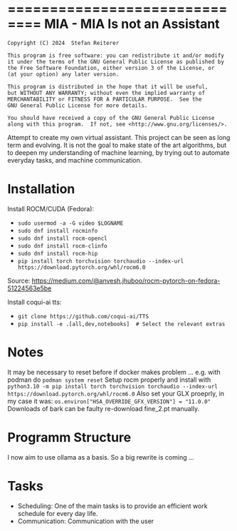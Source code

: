 ==============================
MIA - MIA Is not an Assistant
==============================

    Copyright (C) 2024  Stefan Reiterer

    This program is free software: you can redistribute it and/or modify
    it under the terms of the GNU General Public License as published by
    the Free Software Foundation, either version 3 of the License, or
    (at your option) any later version.

    This program is distributed in the hope that it will be useful,
    but WITHOUT ANY WARRANTY; without even the implied warranty of
    MERCHANTABILITY or FITNESS FOR A PARTICULAR PURPOSE.  See the
    GNU General Public License for more details.

    You should have received a copy of the GNU General Public License
    along with this program.  If not, see <http://www.gnu.org/licenses/>.

Attempt to create my own virtual assistant. This project can be seen as long term and evolving.
It is not the goal to make state of the art algorithms, but to deepen my understanding of machine learning, by trying out
to automate everyday tasks, and machine communication.

Installation
==================

Install ROCM/CUDA (Fedora):
- `sudo usermod -a -G video $LOGNAME`
- `sudo dnf install rocminfo`
- `sudo dnf install rocm-opencl`
-  `sudo dnf install rocm-clinfo`
- `sudo dnf install rocm-hip`
- `pip install torch torchvision torchaudio --index-url https://download.pytorch.org/whl/rocm6.0`

Source: https://medium.com/@anvesh.jhuboo/rocm-pytorch-on-fedora-51224563e5be

Install coqui-ai tts:
- `git clone https://github.com/coqui-ai/TTS`
- `pip install -e .[all,dev,notebooks]  # Select the relevant extras`

Notes
==================
It may be necessary to reset before if docker makes problem ... e.g. with podman do `podman system reset`
Setup rocm properly and install with `python3.10 -m pip install torch torchvision torchaudio --index-url https://download.pytorch.org/whl/rocm6.0`
Also set your GLX proeprly, in my case it was: `os.environ["HSA_OVERRIDE_GFX_VERSION"] = "11.0.0"`
Downloads of bark can be faulty re-download fine_2.pt manually.

Programm Structure
==================

I now aim to use ollama as a basis.
So a big rewrite is coming ...

Tasks
=====

- Scheduling: One of the main tasks is to provide an efficient work schedule for every day life.
- Communication: Communication with the user
